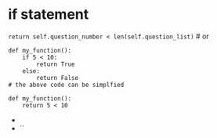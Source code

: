 # if statement



`return self.question_number < len(self.question_list)`
        #     or

```
def my_function():
    if 5 < 10:
        return True
    else:
        return False
# the above code can be simplfied

def my_function():
    return 5 < 10
```
- 
- ``


